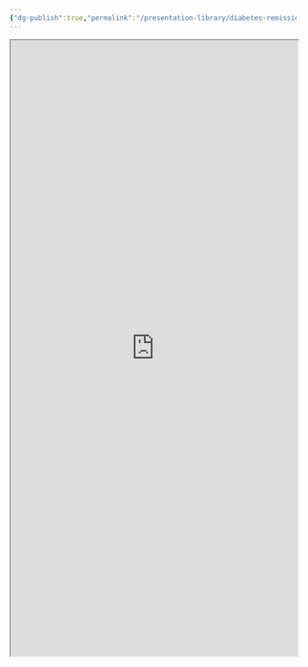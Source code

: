 ```yaml
---
{"dg-publish":true,"permalink":"/presentation-library/diabetes-remission-presentation/"}
---
```



<script data-goatcounter="https://endocrinologyindia.goatcounter.com/count" async src="//gc.zgo.at/count.js"></script>

<iframe src="https://gamma.app/embed/ragxity0y1jsqzo" style="width: 1920px; max-width: 100%; height: 1080px" allow="fullscreen" title="Diabetes Remission: The Good, The Bad and the Ugly"></iframe>